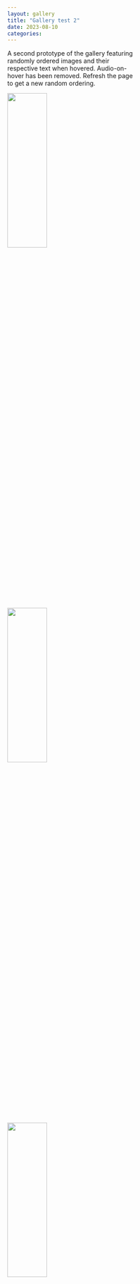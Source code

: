 ```yaml
---
layout: gallery
title: "Gallery test 2"
date: 2023-08-10
categories:
---
```


<style>
p {text-align: center;}

.galleryImage {
    width: 30%;
    height: auto;
    min-width: 300px;
}

.galleryDiv {
    width: 100%;
    margin-left: auto;
    margin-right: auto;
}

.text {
    width: 30%;
    min-width: 300px;
}
</style>
<div class="text">
A second prototype of the gallery featuring randomly ordered images and their respective text when hovered. Audio-on-hover has been removed. Refresh the page to get a new random ordering.
</div>
<script type="text/javascript">
    array_img = new Array();
    array_img[0] = "/site/assets/img/img_cindyJulaton_present.jpg";
    array_img[1] = "/site/assets/img/img_joanneHall_present.jpg";
    array_img[2] = "/site/assets/img/img_olivierGutknecht_present.jpg";

function getRandomImage(a, b, c) {
    var num = Math.floor( Math.random() * array_img.length);
    var img = array_img[num];
    document.getElementById("img_0" + a).src = img;
    array_img.splice(num, 1);
    var num = Math.floor( Math.random() * array_img.length);
    var img = array_img[num];
    document.getElementById("img_0" + b).src = img;
    array_img.splice(num, 1);
    var num = Math.floor( Math.random() * array_img.length);
    var img = array_img[num];
    document.getElementById("img_0" + c).src = img; 
}
</script>
<div>
  <div class="galleryDiv">
     <img id="img_01" src="" class="galleryImage" onmouseover="mouseON_01()" onmouseout="mouseOFF_01()"/> 
     <img id="img_02" src="" class="galleryImage" onmouseover="mouseON_02()" onmouseout="mouseOFF_02()"/>
     <img id="img_03" src="" class="galleryImage" onmouseover="mouseON_03()" onmouseout="mouseOFF_03()"/>
  </div>
</div>
<script>

  var img_01 = document.getElementById("img_01");
  var img_02 = document.getElementById("img_02");
  var img_03 = document.getElementById("img_03");

  function mouseON_01() {
    img_01.src = img_01.src.replace(/(.jpg)/, "_HOVER.png");
  }

  function mouseON_02() {
    img_02.src = img_02.src.replace(/(.jpg)/, "_HOVER.png");
  }

  function mouseON_03() {
    img_03.src = img_03.src.replace(/(.jpg)/, "_HOVER.png");
  }

  function mouseOFF_01() {
    img_01.src = img_01.src.replace(/(_HOVER.png)/, ".jpg");
  }

  function mouseOFF_02() {
    img_02.src = img_02.src.replace(/(_HOVER.png)/, ".jpg");
  }

  function mouseOFF_03() {
    img_03.src = img_03.src.replace(/(_HOVER.png)/, ".jpg");
  }

</script>

<body onload="getRandomImage(1, 2, 3)"></body>